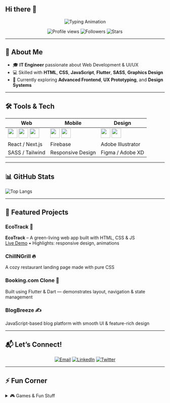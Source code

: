 ## Hi there 👋

<!--
**Anushkaa-80/Anushkaa-80** is a ✨ _special_ ✨ repository because its `README.md` (this file) appears on your GitHub profile.

Here are some ideas to get you started:

- 🔭 I’m currently working on ...
- 🌱 I’m currently learning ...
- 👯 I’m looking to collaborate on ...
- 🤔 I’m looking for help with ...
- 💬 Ask me about ...
- 📫 How to reach me: ...
- 😄 Pronouns: ...
- ⚡ Fun fact: ...
-->

<!-- Banner Animation -->
<p align="center">
  <img src="https://readme-typing-svg.herokuapp.com?font=Fira+Code&size=24&color=FF69B4&center=true&vCenter=true&width=600&height=50&lines=Hi,+I'm+Anushka!;IT+Engineer+|+Web+Dev+|+UI%2FUX+Designer" alt="Typing Animation" />
</p>

<!-- Emoji Highlights -->
<p align="center">
  <img src="https://komarev.com/ghpvc/?username=Anushkaa-80&color=brightgreen" alt="Profile views" />
  <img src="https://img.shields.io/github/followers/Anushkaa-80?label=Follow&style=social" alt="Followers" />
  <img src="https://img.shields.io/github/stars/Anushkaa-80?style=social" alt="Stars" />
</p>

---

## 🚀 About Me
- 🎓 **IT Engineer** passionate about Web Development & UI/UX
- 💻 Skilled with **HTML**, **CSS**, **JavaScript**, **Flutter**, **SASS**, **Graphics Design**
- 🌱 Currently exploring **Advanced Frontend**, **UX Prototyping**, and **Design Systems**

---

## 🛠️ Tools & Tech

| Web | Mobile | Design |
|-----|--------|--------|
| <img src="https://cdn.simpleicons.org/html5/E34F26" width="30"/> <img src="https://cdn.simpleicons.org/css3/1572B6" width="30"/> <img src="https://cdn.simpleicons.org/javascript/F7DF1E" width="30"/> | <img src="https://cdn.simpleicons.org/flutter/02569B" width="30"/> <img src="https://cdn.simpleicons.org/dart/0175C2" width="30"/> | <img src="https://cdn.simpleicons.org/figma/F24E1E" width="30"/> <img src="https://cdn.simpleicons.org/photoshop/31A8FF" width="30"/> |
| React / Next.js | Firebase | Adobe Illustrator |
| SASS / Tailwind | Responsive Design | Figma / Adobe XD |

---

## 📊 GitHub Stats

<!-- [Your GitHub Stats](https://github-readme-stats.vercel.app/api?username=Anushkaa-80&show_icons=true&theme=radical)  -->
![Top Langs](https://github-readme-stats.vercel.app/api/top-langs/?username=Anushkaa-80&layout=compact&theme=radical)

---

## 📂 Featured Projects

### EcoTrack 🌿  
**EcoTrack** – A green-living web app built with HTML, CSS & JS  
[Live Demo](https://anushka3204.github.io/Eco-track1_app/) • Highlights: responsive design, animations

### ChillNGrill 🔥  
A cozy restaurant landing page made with pure CSS

### Booking.com Clone 🏨  
Built using Flutter & Dart — demonstrates layout, navigation & state management

### BlogBreeze ✍️  
JavaScript-based blog platform with smooth UI & feature-rich design

---

## 📬 Let’s Connect!

<div align="center">
  <a href="mailto:anushka7053@gmail.com" target="_blank"><img src="https://img.shields.io/badge/📧 Email-blue?style=flat&logo=gmail" alt="Email"/></a>
  <a href="https://www.linkedin.com/in/your-linkedin" target="_blank"><img src="https://img.shields.io/badge/🔗 LinkedIn-blue?style=flat&logo=linkedin" alt="LinkedIn"/></a>
  <a href="https://twitter.com/your-twitter" target="_blank"><img src="https://img.shields.io/badge/🐦 Twitter-blue?style=flat&logo=twitter" alt="Twitter"/></a>
</div>

---

## ⚡ Fun Corner

<details>
  <summary>🎮️ Games & Fun Stuff</summary>

- 💬 **Guestbook**: Drop me a note with [GitHub Actions Guestbook](#)
- 📈 **Hit Counter**: See how many of you visit!
- 🎮 **Mini-Game**: Play a Connect‑4 or Chess game embedded via GitHub Actions
</details>
